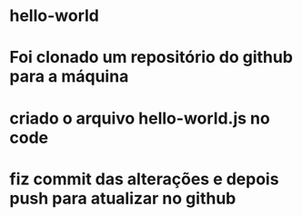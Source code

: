 # hello-world
# Foi clonado um repositório do github para a máquina
# criado o arquivo hello-world.js no code
# fiz commit das alterações e depois push para atualizar no github
